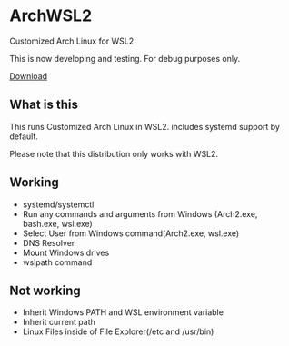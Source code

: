 # ArchWSL2
Customized Arch Linux for WSL2

This is now developing and testing. For debug purposes only.

[Download](https://github.com/yuk7/ArchWSL2/releases/latest)

## What is this
This runs Customized Arch Linux in WSL2.
includes systemd support by default.

Please note that this distribution only works with WSL2.

## Working
* systemd/systemctl
* Run any commands and arguments from Windows (Arch2.exe, bash.exe, wsl.exe)
* Select User from Windows command(Arch2.exe, wsl.exe)
* DNS Resolver
* Mount Windows drives
* wslpath command

## Not working
* Inherit Windows PATH and WSL environment variable
* Inherit current path
* Linux Files inside of File Explorer(/etc and /usr/bin)
